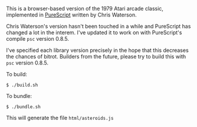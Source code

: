 This is a browser-based version of the 1979 Atari arcade classic,
implemented in [PureScript](http://purescript.org) written by Chris Waterson.

Chris Waterson's version hasn't been touched in a while and PureScript has changed a lot in the interem.  I've updated it to work on with PureScript's compile `psc` version 0.8.5.

I've specified each library version precisely in the hope that this decreases
the chances of bitrot. Builders from the future, please try to build this with `psc` version 0.8.5.

To build:

    $ ./build.sh

To bundle:

    $ ./bundle.sh

This will generate the file `html/asteroids.js`